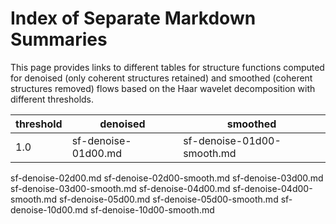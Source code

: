 # Index of Separate Markdown Summaries

This page provides links to different tables for structure functions computed for denoised (only coherent structures retained) and smoothed (coherent structures removed) flows based on the Haar wavelet decomposition with different thresholds.

| threshold | denoised | smoothed |
|-----------|----------|----------|
|  1.0      | sf-denoise-01d00.md | sf-denoise-01d00-smooth.md |

sf-denoise-02d00.md
sf-denoise-02d00-smooth.md
sf-denoise-03d00.md
sf-denoise-03d00-smooth.md
sf-denoise-04d00.md
sf-denoise-04d00-smooth.md
sf-denoise-05d00.md
sf-denoise-05d00-smooth.md
sf-denoise-10d00.md
sf-denoise-10d00-smooth.md
